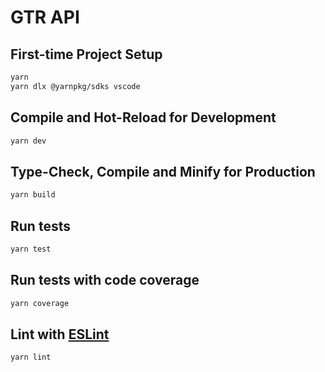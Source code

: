# GTR API

## First-time Project Setup

```sh
yarn
yarn dlx @yarnpkg/sdks vscode
```

## Compile and Hot-Reload for Development

```sh
yarn dev
```

## Type-Check, Compile and Minify for Production

```sh
yarn build
```

## Run tests

```sh
yarn test
```

## Run tests with code coverage

```sh
yarn coverage
```

## Lint with [ESLint](https://eslint.org/)

```sh
yarn lint
```
